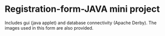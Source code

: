 # Registration-form-JAVA mini project
Includes gui (java applet) and database connectivity (Apache Derby).
The images used in this form are also provided.

